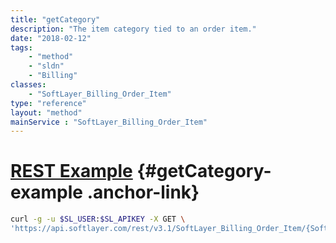 ```yaml
---
title: "getCategory"
description: "The item category tied to an order item."
date: "2018-02-12"
tags:
    - "method"
    - "sldn"
    - "Billing"
classes:
    - "SoftLayer_Billing_Order_Item"
type: "reference"
layout: "method"
mainService : "SoftLayer_Billing_Order_Item"
---
```


# [REST Example](#getCategory-example) <a href="/article/rest/"><i class="fas fa-question"></i></a> {#getCategory-example .anchor-link} 
```bash
curl -g -u $SL_USER:$SL_APIKEY -X GET \
'https://api.softlayer.com/rest/v3.1/SoftLayer_Billing_Order_Item/{SoftLayer_Billing_Order_ItemID}/getCategory'
```

